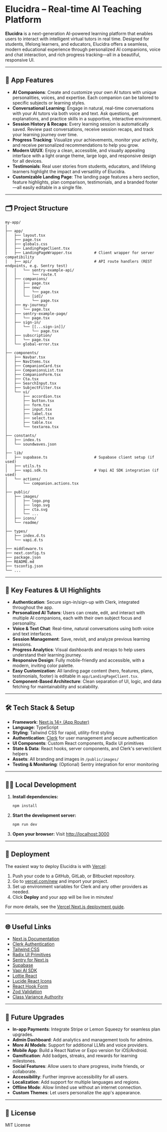 # Elucidra – Real-time AI Teaching Platform

**Elucidra** is a next-generation AI-powered learning platform that enables users to interact with intelligent virtual tutors in real time. Designed for students, lifelong learners, and educators, Elucidra offers a seamless, modern educational experience through personalized AI companions, voice and chat interaction, and rich progress tracking—all in a beautiful, responsive UI.

---

## 🌟 App Features

- **AI Companions**: Create and customize your own AI tutors with unique personalities, voices, and expertise. Each companion can be tailored to specific subjects or learning styles.
- **Conversational Learning**: Engage in natural, real-time conversations with your AI tutors via both voice and text. Ask questions, get explanations, and practice skills in a supportive, interactive environment.
- **Session History & Recaps**: Every learning session is automatically saved. Review past conversations, receive session recaps, and track your learning journey over time.
- **Progress Tracking**: Visualize your achievements, monitor your activity, and receive personalized recommendations to help you grow.
- **Modern UI/UX**: Enjoy a clean, accessible, and visually appealing interface with a light orange theme, large logo, and responsive design for all devices.
- **Testimonials**: Real user stories from students, educators, and lifelong learners highlight the impact and versatility of Elucidra.
- **Customizable Landing Page**: The landing page features a hero section, feature highlights, plan comparison, testimonials, and a branded footer—all easily editable in a single file.

---

## 🗂️ Project Structure

```
my-app/
│
├── app/
│   ├── layout.tsx
│   ├── page.tsx
│   ├── globals.css
│   ├── LandingPageClient.tsx
│   ├── LandingPageWrapper.tsx          # Client wrapper for server compatibility
│   ├── api/                            # API route handlers (REST endpoints, e.g. Sentry test)
│   │   └── sentry-example-api/
│   │       └── route.t
│   ├── companions/
│   │   ├── page.tsx
│   │   ├── new/
│   │   │   └── page.tsx
│   │   └── [id]/
│   │       └── page.tsx
│   ├── my-journey/
│   │   └── page.tsx
│   ├── sentry-example-page/
│   │   └── page.tsx
│   ├── sign-in/
│   │   └── [[...sign-in]]/
│   │       └── page.tsx
│   ├── subscription/
│   │   └── page.tsx
│   └── global-error.tsx
│
├── components/
│   ├── Navbar.tsx
│   ├── NavItems.tsx
│   ├── CompanionCard.tsx
│   ├── CompanionsList.tsx
│   ├── CompanionForm.tsx
│   ├── Cta.tsx
│   ├── SearchInput.tsx
│   ├── SubjectFilter.tsx
│   └── ui/
│       ├── accordion.tsx
│       ├── button.tsx
│       ├── form.tsx
│       ├── input.tsx
│       ├── label.tsx
│       ├── select.tsx
│       ├── table.tsx
│       └── textarea.tsx
│
├── constants/
│   ├── index.ts
│   └── soundwaves.json
│
├── lib/
│   ├── supabase.ts                     # Supabase client setup (if used)
│   ├── utils.ts
│   ├── vapi.sdk.ts                     # Vapi AI SDK integration (if used)
│   └── actions/
│       └── companion.actions.tsx
│
├── public/
│   ├── images/
│   │   ├── logo.png
│   │   ├── logo.svg
│   │   ├── cta.svg
│   │   └── ...
│   ├── icons/
│   └── readme/
│
├── types/
│   ├── index.d.ts
│   └── vapi.d.ts
│
├── middleware.ts
├── next.config.ts
├── package.json
├── README.md
├── tsconfig.json
└── ...
```

---

## 🚀 Key Features & UI Highlights

- **Authentication**: Secure sign-in/sign-up with Clerk, integrated throughout the app.
- **Personalized AI Tutors**: Users can create, edit, and interact with multiple AI companions, each with their own subject focus and personality.
- **Voice & Text Chat**: Real-time, natural conversations using both voice and text interfaces.
- **Session Management**: Save, revisit, and analyze previous learning sessions.
- **Progress Analytics**: Visual dashboards and recaps to help users understand their learning journey.
- **Responsive Design**: Fully mobile-friendly and accessible, with a modern, inviting color palette.
- **Easy Customization**: All landing page content (hero, features, plans, testimonials, footer) is editable in `app/LandingPageClient.tsx`.
- **Component-Based Architecture**: Clean separation of UI, logic, and data fetching for maintainability and scalability.

---

## 🛠️ Tech Stack & Setup

- **Framework**: [Next.js 14+ (App Router)](https://nextjs.org/docs)
- **Language**: TypeScript
- **Styling**: Tailwind CSS for rapid, utility-first styling
- **Authentication**: [Clerk](https://clerk.com/) for user management and secure authentication
- **UI Components**: Custom React components, Radix UI primitives
- **State & Data**: React hooks, server components, and Clerk's server/client helpers
- **Assets**: All branding and images in `/public/images/`
- **Testing & Monitoring**: (Optional) Sentry integration for error monitoring

---

## 🧑‍💻 Local Development

1. **Install dependencies:**
   ```sh
   npm install
   ```
2. **Start the development server:**
   ```sh
   npm run dev
   ```
3. **Open your browser:**
   Visit [http://localhost:3000](http://localhost:3000)

---

## 🚀 Deployment

The easiest way to deploy Elucidra is with [Vercel](https://vercel.com/):

1. Push your code to a GitHub, GitLab, or Bitbucket repository.
2. Go to [vercel.com/new](https://vercel.com/new) and import your project.
3. Set up environment variables for Clerk and any other providers as needed.
4. Click **Deploy** and your app will be live in minutes!

For more details, see the [Vercel Next.js deployment guide](https://vercel.com/docs/concepts/projects/overview).

---

## 🌐 Useful Links

- [Next.js Documentation](https://nextjs.org/docs)
- [Clerk Authentication](https://clerk.com/docs/quickstarts/nextjs)
- [Tailwind CSS](https://tailwindcss.com/docs)
- [Radix UI Primitives](https://www.radix-ui.com/docs/primitives/components/)
- [Sentry for Next.js](https://docs.sentry.io/platforms/javascript/guides/nextjs/)
- [Supabase](https://supabase.com/docs/guides/getting-started/quickstarts/nextjs)
- [Vapi AI SDK](https://docs.vapi.ai/quickstart)
- [Lottie React](https://lottiereact.com/)
- [Lucide React Icons](https://lucide.dev/docs/lucide-react/)
- [React Hook Form](https://react-hook-form.com/get-started/)
- [Zod Validation](https://zod.dev/)
- [Class Variance Authority](https://cva.style/docs)

---

## 🔮 Future Upgrades

- **In-app Payments**: Integrate Stripe or Lemon Squeezy for seamless plan upgrades.
- **Admin Dashboard**: Add analytics and management tools for admins.
- **More AI Models**: Support for additional LLMs and voice providers.
- **Mobile App**: Build a React Native or Expo version for iOS/Android.
- **Gamification**: Add badges, streaks, and rewards for learning milestones.
- **Social Features**: Allow users to share progress, invite friends, or collaborate.
- **Accessibility**: Further improve accessibility for all users.
- **Localization**: Add support for multiple languages and regions.
- **Offline Mode**: Allow limited use without an internet connection.
- **Custom Themes**: Let users personalize the app's appearance.

---

## 📄 License
MIT License
